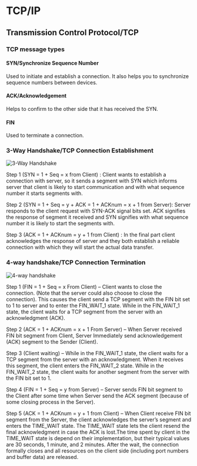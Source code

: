 # TCP/IP
## Transmission Control Protocol/TCP

### TCP message types
#### SYN/Synchronize Sequence Number
Used to initiate and establish a connection. It also helps you to synchronize sequence numbers between devices.
#### ACK/Acknowledgement
Helps to confirm to the other side that it has received the SYN.
#### FIN
Used to terminate a connection.

### 3-Way Handshake/TCP Connection Establishment
![3-Way Handshake](https://raw.githubusercontent.com/HIT-Alibaba/interview/master/img/tcp-connection-made-three-way-handshake.png)

Step 1 (SYN = 1 + Seq = x from Client) : Client wants to establish a connection with server, so it sends a segment with SYN which informs server that client is likely to start communication and with what sequence number it starts segments with.

Step 2 (SYN = 1 + Seq = y + ACK = 1 + ACKnum = x + 1 from Server): Server responds to the client request with SYN-ACK signal bits set. ACK signifies the response of segment it received and SYN signifies with what sequence number it is likely to start the segments with.

Step 3 (ACK = 1 + ACKnum = y + 1 from Client) : In the final part client acknowledges the response of server and they both establish a reliable connection with which they will start the actual data transfer.

### 4-way handshake/TCP Connection Termination
![4-way handshake](https://raw.githubusercontent.com/HIT-Alibaba/interview/master/img/tcp-connection-closed-four-way-handshake.png)

Step 1 (FIN = 1 + Seq = x From Client) – Client wants to close the connection. (Note that the server could also choose to close the connection). This causes the client send a TCP segment with the FIN bit set to 1 to server and to enter the FIN_WAIT_1 state. While in the FIN_WAIT_1 state, the client waits for a TCP segment from the server with an acknowledgment (ACK).

Step 2 (ACK = 1 + ACKnum = x + 1 From Server) – When Server received FIN bit segment from Client, Server Immediately send acknowledgement (ACK) segment to the Sender (Client).

Step 3 (Client waiting) – While in the FIN_WAIT_1 state, the client waits for a TCP segment from the server with an acknowledgment. When it receives this segment, the client enters the FIN_WAIT_2 state. While in the FIN_WAIT_2 state, the client waits for another segment from the server with the FIN bit set to 1.

Step 4 (FIN = 1 + Seq = y from Server) – Server sends FIN bit segment to the Client after some time when Server send the ACK segment (because of some closing process in the Server).

Step 5 (ACK = 1 + ACKnum = y + 1 from Client) – When Client receive FIN bit segment from the Server, the client acknowledges the server’s segment and enters the TIME_WAIT state. The TIME_WAIT state lets the client resend the final acknowledgment in case the ACK is lost.The time spent by client in the TIME_WAIT state is depend on their implementation, but their typical values are 30 seconds, 1 minute, and 2 minutes. After the wait, the connection formally closes and all resources on the client side (including port numbers and buffer data) are released.


